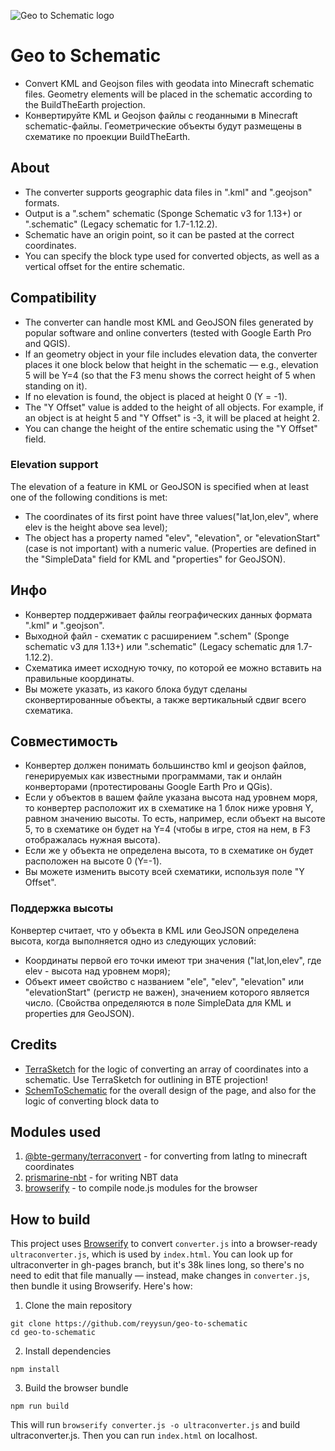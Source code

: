 ![Geo to Schematic logo](https://github.com/reyysun/geo-to-schematic/blob/main/images/btestylelogo.png "BTE Schematic Converter logo")
# Geo to Schematic
* Сonvert KML and Geojson files with geodata into Minecraft schematic files. Geometry elements will be placed in the schematic according to the BuildTheEarth projection.
* Конвертируйте KML и Geojson файлы с геоданными в Minecraft schematic-файлы. Геометрические объекты будут размещены в схематике по проекции BuildTheEarth.

## About
* The converter supports geographic data files in ".kml" and ".geojson" formats.
* Output is a ".schem" schematic (Sponge Schematic v3 for 1.13+) or ".schematic" (Legacy schematic for 1.7-1.12.2).
* Schematic have an origin point, so it can be pasted at the correct coordinates.
* You can specify the block type used for converted objects, as well as a vertical offset for the entire schematic.
## Compatibility
* The converter can handle most KML and GeoJSON files generated by popular software and online converters (tested with Google Earth Pro and QGIS).
* If an geometry object in your file includes elevation data, the converter places it one block below that height in the schematic — e.g., elevation 5 will be Y=4 (so that the F3 menu shows the correct height of 5 when standing on it).
* If no elevation is found, the object is placed at height 0 (Y = -1).
* The "Y Offset" value is added to the height of all objects. For example, if an object is at height 5 and "Y Offset" is -3, it will be placed at height 2.
* You can change the height of the entire schematic using the "Y Offset" field.
### Elevation support
The elevation of a feature in KML or GeoJSON is specified when at least one of the following conditions is met:
* The coordinates of its first point have three values ​​("lat,lon,elev", where elev is the height above sea level);
* The object has a property named "elev", "elevation", or "elevationStart" (case is not important) with a numeric value.
(Properties are defined in the "SimpleData" field for KML and "properties" for GeoJSON).

## Инфо
* Конвертер поддерживает файлы географических данных формата ".kml" и ".geojson".
* Выходной файл - схематик с расширением ".schem" (Sponge schematic v3 для 1.13+) или ".schematic" (Legacy schematic для 1.7-1.12.2).
* Схематика имеет исходную точку, по которой ее можно вставить на правильные координаты.
* Вы можете указать, из какого блока будут сделаны сконвертированные объекты, а также вертикальный сдвиг всего схематика.
## Совместимость
* Конвертер должен понимать большинство kml и geojson файлов, генерируемых как известными программами, так и онлайн конверторами (протестированы Google Earth Pro и QGis).
* Если у объектов в вашем файле указана высота над уровнем моря, то конвертер расположит их в схематике на 1 блок ниже уровня Y, равном значению высоты. То есть, например, если объект на высоте 5, то в схематике он будет на Y=4 (чтобы в игре, стоя на нем, в F3 отображалась нужная высота).
* Если же у объекта не определена высота, то в схематике он будет расположен на высоте 0 (Y=-1).
* Вы можете изменить высоту всей схематики, используя поле "Y Offset".
### Поддержка высоты
Конвертер считает, что у объекта в KML или GeoJSON определена высота, когда выполняется одно из следующих условий:
* Координаты первой его точки имеют три значения ("lat,lon,elev", где elev - высота над уровнем моря);
* Объект имеет свойство с названием "ele", "elev", "elevation" или "elevationStart" (регистр не важен), значением которого является число. 
(Свойства определяются в поле SimpleData для KML и properties для GeoJSON).

## Credits
* [TerraSketch](https://github.com/Codestian/TerraSketch) for the logic of converting an array of coordinates into a schematic. Use TerraSketch for outlining in BTE projection!
* [SchemToSchematic](https://github.com/PureGero/SchemToSchematic) for the overall design of the page, and also for the logic of converting block data to
## Modules used
1. [@bte-germany/terraconvert](https://github.com/Nachwahl/terraconvert) - for converting from latlng to minecraft coordinates
2. [prismarine-nbt](https://github.com/PrismarineJS/prismarine-nbt) - for writing NBT data
3. [browserify](https://browserify.org/) - to compile node.js modules for the browser
## How to build
This project uses [Browserify](https://browserify.org/) to convert `converter.js` into a browser-ready `ultraconverter.js`, which is used by `index.html`. You can look up for ultraconverter in gh-pages branch, but it's 38k lines long, so there's no need to edit that file manually — instead, make changes in `converter.js`, then bundle it using Browserify. Here's how:
1. Clone the main repository
```
git clone https://github.com/reyysun/geo-to-schematic
cd geo-to-schematic
```
2. Install dependencies
```
npm install
```
3. Build the browser bundle
```
npm run build
```
This will run `browserify converter.js -o ultraconverter.js` and build ultraconverter.js.
Then you can run `index.html` on localhost.